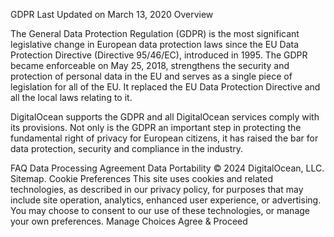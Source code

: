 GDPR
Last Updated on March 13, 2020
Overview

The General Data Protection Regulation (GDPR) is the most significant legislative change in European data protection laws since the EU Data Protection Directive (Directive 95/46/EC), introduced in 1995. The GDPR became enforceable on May 25, 2018, strengthens the security and protection of personal data in the EU and serves as a single piece of legislation for all of the EU. It replaced the EU Data Protection Directive and all the local laws relating to it.

DigitalOcean supports the GDPR and all DigitalOcean services comply with its provisions. Not only is the GDPR an important step in protecting the fundamental right of privacy for European citizens, it has raised the bar for data protection, security and compliance in the industry.

FAQ
Data Processing Agreement
Data Portability
© 2024 DigitalOcean, LLC.
Sitemap.
Cookie Preferences
This site uses cookies and related technologies, as described in our privacy policy, for purposes that may include site operation, analytics, enhanced user experience, or advertising. You may choose to consent to our use of these technologies, or manage your own preferences.
Manage Choices Agree & Proceed